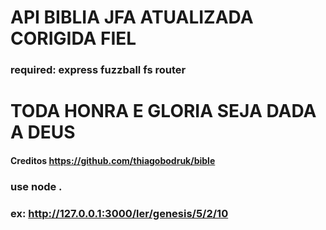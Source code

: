 # API BIBLIA JFA ATUALIZADA CORIGIDA FIEL
### required: express fuzzball fs router
# TODA HONRA  E GLORIA SEJA DADA A DEUS
  
#### Creditos https://github.com/thiagobodruk/bible

### use node .

### ex:  http://127.0.0.1:3000/ler/genesis/5/2/10
